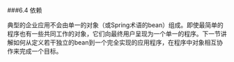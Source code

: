 ###6.4 依赖

典型的企业应用不会由单一的对象（或Spring术语的bean）组成。即使最简单的程序也有一些共同工作的对象，它们向最终用户呈现为一个单一的程序。下一节讲解如何从定义若干独立的bean到一个完全实现的应用程序，在程序中对象相互协作来完成一个目标。

